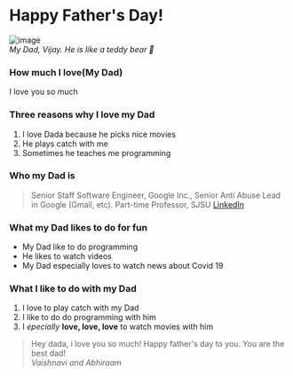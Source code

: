 # Happy Father's Day!

![image](https://user-images.githubusercontent.com/76980447/122694615-cf96f600-d1f2-11eb-908a-d6ca57302b1d.png)  
_My Dad, Vijay. He is like a teddy bear 🤣_


### How much I love(My Dad)
I love you so much

### Three reasons why I love my Dad
1. I love Dada because he picks nice movies
2. He plays catch with me
3. Sometimes he teaches me programming

### Who my Dad is 
> Senior Staff Software Engineer, Google Inc., 
> Senior Anti Abuse Lead in Google (Gmail, etc).
>  Part-time Professor, SJSU 
[LinkedIn](www.linkedin.com)

### What my Dad likes to do for fun

* My Dad like to do programming
* He likes to watch videos
* My Dad especially loves to watch news about Covid 19

### What I like to do with my Dad
1. I love to play catch with my Dad
2. I like to do do programming with him
3. I _epecially_ **love, love, love** to 
watch movies with him


> Hey dada, i love you so much! Happy father's day to you. You are the best dad!  
_Vaishnavi and Abhiraam_




